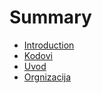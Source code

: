 # Summary

* [Introduction](README.md)
* [Kodovi](Kodovi.md)
* [Uvod](UVOD.md)
* [Orgnizacija](ORGANIZACIJA.md)

